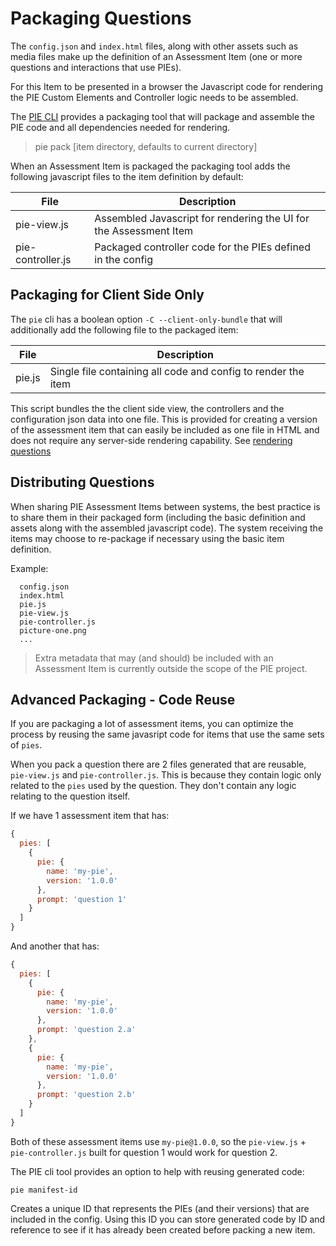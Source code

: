 # Packaging Questions


The `config.json` and `index.html` files, along with other assets such as media files make up the definition of an Assessment Item (one or more questions and interactions that use PIEs).

For this Item to be presented in a browser the Javascript code for rendering the PIE Custom Elements and Controller logic needs to be assembled.

The [PIE CLI](https://github.com/PieLabs/pie-cli) provides a packaging tool that will package and assemble the PIE code and all dependencies needed for rendering. 

> pie pack [item directory, defaults to current directory]

When an Assessment Item is packaged the packaging tool adds the following javascript files to the item definition by default: 

| File              | Description                                                        |
|-------------------|--------------------------------------------------------------------|
| pie-view.js       | Assembled Javascript for rendering the UI for the Assessment Item  |
| pie-controller.js | Packaged controller code for the PIEs defined in the config        |



## Packaging for Client Side Only

The `pie` cli has a boolean option `-C --client-only-bundle` that will additionally add the following file to the packaged item:

| File              | Description                                                        |
|-------------------|--------------------------------------------------------------------|
| pie.js            | Single file containing all code and config to render the item      |


This script bundles the the client side view, the controllers and the configuration json data into one file. This is provided for creating a version of the assessment item that can easily be included as one file in HTML and does not require any server-side rendering capability. See [rendering questions](rendering-questions.md)


## Distributing Questions

When sharing PIE Assessment Items between systems, the best practice is to share them in their packaged form (including the basic definition and assets along with the assembled javascript code). The system receiving the items may choose to re-package if necessary using the basic item definition.


Example:
```
  config.json
  index.html
  pie.js
  pie-view.js
  pie-controller.js
  picture-one.png
  ...
```


> Extra metadata that may (and should) be included with an Assessment Item is currently outside the scope of the PIE project.



## Advanced Packaging - Code Reuse


If you are packaging a lot of assessment items, you can optimize the process by reusing the same javasript code for items that use the same sets of `pies`.

When you pack a question there are 2 files generated that are reusable, `pie-view.js` and `pie-controller.js`. This is because they contain logic only related to the `pies` used by the question. They don't contain any logic relating to the question itself. 

If we have 1 assessment item that has: 

```javascript
{ 
  pies: [
    { 
      pie: { 
        name: 'my-pie', 
        version: '1.0.0'
      }, 
      prompt: 'question 1'
    }
  ]
}
```

And another that has:

```javascript
{ 
  pies: [
    { 
      pie: { 
        name: 'my-pie', 
        version: '1.0.0'
      }, 
      prompt: 'question 2.a'
    },
    { 
      pie: { 
        name: 'my-pie', 
        version: '1.0.0'
      }, 
      prompt: 'question 2.b'
    }
  ]
}
```

Both of these assessment items use `my-pie@1.0.0`, so the `pie-view.js` + `pie-controller.js` built for question 1 would work for question 2. 

The PIE cli tool provides an option to help with reusing generated code:

`pie manifest-id`

Creates a unique ID that represents the PIEs (and their versions) that are included in the config.
Using this ID you can store generated code by ID and reference to see if it has already been created before packing a new item.




